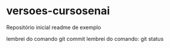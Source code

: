 ﻿# versoes-cursosenai
Repositório inicial
readme de exemplo

lembrei do comando git commit
lembrei do comando: git status

